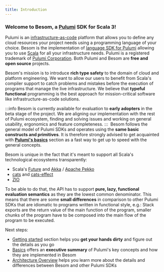 ```yaml
---
title: Introduction
---
```

<h3>Welcome to Besom, a <a href="https://www.pulumi.com/">Pulumi</a> SDK for Scala 3!</h3>

Pulumi is an [infrastructure-as-code](https://en.wikipedia.org/wiki/Infrastructure_as_code) platform that allows you to 
define any cloud resources your project needs using a programming language of your choice. 
Besom is the implementation of [language SDK for Pulumi](https://www.pulumi.com/docs/languages-sdks/) 
allowing you to use [Scala](https://scala-lang.org/) for all your infrastructure needs. 
Pulumi is a registered trademark of [Pulumi Corporation](https://pulumi.com).
Both Pulumi and Besom are **free and open source** projects.

Besom's mission is to introduce **rich type safety** to the domain of cloud and platform engineering. 
We want to allow our users to benefit from Scala's compiler support to catch problems and mistakes before the execution 
of programs that manage the live infrastructure. We believe that **typeful functional** programming is the best approach 
for mission-critical software like infrastructure-as-code solutions.

:::info
​Besom is currently available for evaluation to **early adopters** in the beta stage of the project. We are aligning 
our implementation with the rest of Pulumi ecosystem, finding and solving issues and working on general usability, 
ergonomics and feature completeness. 
:::
​
Besom follows the general model of Pulumi SDKs and operates using the **same basic constructs and primitives**. 
It is therefore strongly advised to get acquainted with [**Pulumi's basics**](basics) section as 
a fast way to get up to speed with the general concepts. 

Besom is unique in the fact that it's meant to support all Scala's technological ecosystems transparently:
* Scala's [Future](https://docs.scala-lang.org/overviews/core/futures.html) and [Akka](https://akka.io/) / [Apache Pekko](https://pekko.apache.org/)
* [cats](https://typelevel.org/cats/) and [cats-effect](https://typelevel.org/cats-effect/)
* [ZIO](https://zio.dev/)

To be able to do that, the API has to support **pure, lazy, functional evaluation semantics** as they are the 
lowest common denominator. 
This means that there are some **small differences** in comparison to other Pulumi SDKs that are idiomatic to programs 
written in functional style, e.g.: Stack exports are the return value of the main function of the program, 
smaller chunks of the program have to be composed into the main flow of the program to be executed. 

Next steps:
- [Getting started](getting_started) section helps you **get your hands dirty** and figure out the details as you go
- [Basics](basics) offers an **executive summary** of Pulumi's key concepts and how they are implemented in Besom
- [Architecture Overview](architecture) helps you learn more about the details and differences between Besom and other Pulumi SDKs
